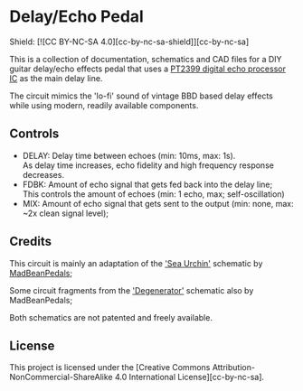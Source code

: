 # Delay/Echo Pedal

Shield: [![CC BY-NC-SA 4.0][cc-by-nc-sa-shield]][cc-by-nc-sa]

This is a collection of documentation, schematics and CAD files for a DIY guitar
delay/echo effects pedal that uses a [PT2399 digital echo processor IC](https://datasheet.lcsc.com/lcsc/1808031633_PTC-Princeton-Tech-PT2399-SN_C126407.pdf) as the main
delay line.

The circuit mimics the 'lo-fi' sound of vintage BBD based delay effects while using
modern, readily available components.

## Controls

* DELAY: Delay time between echoes (min: 10ms, max: 1s).<br>	   As delay time increases, echo fidelity and high frequency response decreases.
* FDBK: Amount of echo signal that gets fed back into the delay line;<br>	  This controls the amount of echoes (min: 1 echo, max; self-oscillation)
* MIX: Amount of echo signal that gets sent to the output (min: none, max: ~2x clean signal level);

## Credits

This circuit is mainly an adaptation of the ['Sea Urchin'](https://www.madbeanpedals.com/EP/downloads/delay/SeaUrchin2019.zip) schematic by [MadBeanPedals](https://www.madbeanpedals.com/index.html);

Some circuit fragments from the ['Degenerator'](https://www.madbeanpedals.com/projects/_folders/Delay/docs/Degenerator.zip) schematic also by MadBeanPedals;

Both schematics are not patented and freely available.

## License

This project is licensed under the [Creative Commons Attribution-NonCommercial-ShareAlike 4.0 International License][cc-by-nc-sa].